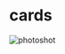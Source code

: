 # cards
![photoshot](https://user-images.githubusercontent.com/86054371/127314708-f86378d1-3b4d-43d1-b8bc-36a0f955dce8.png)
